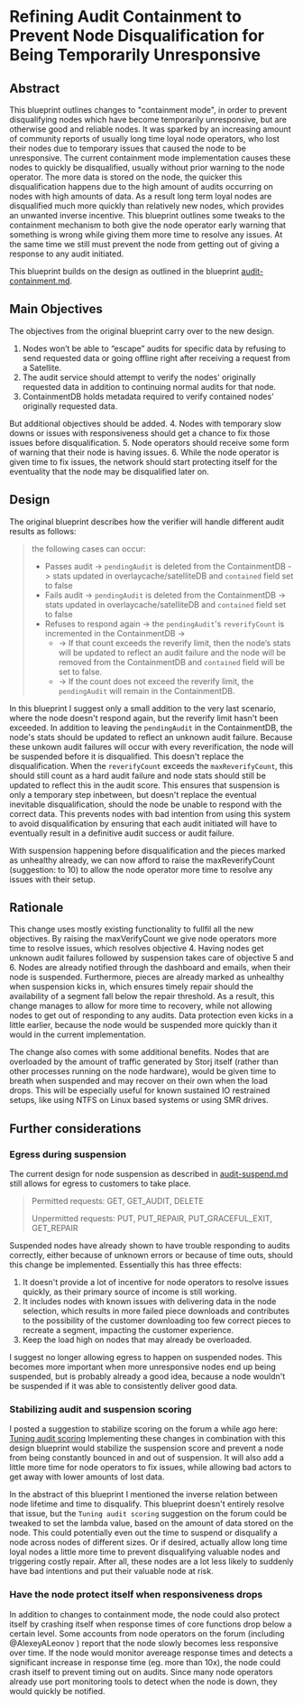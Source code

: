 # Refining Audit Containment to Prevent Node Disqualification for Being Temporarily Unresponsive

## Abstract

This blueprint outlines changes to "containment mode", in order to prevent disqualifying nodes which have become temporarily unresponsive, but are otherwise good and reliable nodes. It was sparked by an increasing amount of community reports of usually long time loyal node operators, who lost their nodes due to temporary issues that caused the node to be unresponsive.
The current containment mode implementation causes these nodes to quickly be disqualified, usually without prior warning to the node operator. 
The more data is stored on the node, the quicker this disqualification happens due to the high amount of audits occurring on nodes with high amounts of data. As a result long term loyal nodes are disqualified much more quickly than relatively new nodes, which provides an unwanted inverse incentive.
This blueprint outlines some tweaks to the containment mechanism to both give the node operator early warning that something is wrong while giving them more time to resolve any issues. At the same time we still must prevent the node from getting out of giving a response to any audit initiated.

This blueprint builds on the design as outlined in the blueprint [audit-containment.md](/docs/blueprints/audit-containment.md).

## Main Objectives

The objectives from the original blueprint carry over to the new design.
1. Nodes won’t be able to “escape” audits for specific data by refusing to send requested data or going offline right after receiving a request from a Satellite.
2. The audit service should attempt to verify the nodes' originally requested data in addition to continuing normal audits for that node.
3. ContainmentDB holds metadata required to verify contained nodes' originally requested data.

But additional objectives should be added.
4. Nodes with temporary slow downs or issues with responsiveness should get a chance to fix those issues before disqualification.
5. Node operators should receive some form of warning that their node is having issues.
6. While the node operator is given time to fix issues, the network should start protecting itself for the eventuality that the node may be disqualified later on.

## Design

The original blueprint describes how the verifier will handle different audit results as follows:

> the following cases can occur:
> - Passes audit ->  `pendingAudit` is deleted from the ContainmentDB  -> stats updated in overlaycache/satelliteDB and `contained` field set to false
> - Fails audit -> `pendingAudit` is deleted from the ContainmentDB -> stats updated in overlaycache/satelliteDB and `contained` field set to false
> - Refuses to respond again -> the `pendingAudit`'s `reverifyCount` is incremented in the ContainmentDB ->
>     - -> If that count exceeds the reverify limit, then the node’s stats will be updated to reflect an audit failure and the node will be removed from the ContainmentDB and `contained` field will be set to false.
>     - -> If the count does not exceed the reverify limit, the `pendingAudit` will remain in the ContainmentDB.

In this blueprint I suggest only a small addition to the very last scenario, where the node doesn't respond again, but the reverify limit hasn't been exceeded. In addition to leaving the `pendingAudit` in the ContainmentDB, the node's stats should be updated to reflect an unknown audit failure. Because these unkown audit failures will occur with every reverification, the node will be suspended before it is disqualified.
This doesn't replace the disqualification. When the `reverifyCount` exceeds the `maxReverifyCount`, this should still count as a hard audit failure and node stats should still be updated to reflect this in the audit score. This ensures that suspension is only a temporary step inbetween, but doesn't replace the eventual inevitable disqualification, should the node be unable to respond with the correct data. This prevents nodes with bad intention from using this system to avoid disqualification by ensuring that each audit initiated will have to eventually result in a definitive audit success or audit failure.

With suspension happening before disqualification and the pieces marked as unhealthy already, we can now afford to raise the maxReverifyCount (suggestion: to 10) to allow the node operator more time to resolve any issues with their setup.

## Rationale
This change uses mostly existing functionality to fullfil all the new objectives. By raising the maxVerifyCount we give node operators more time to resolve issues, which resolves objective 4. Having nodes get unknown audit failures followed by suspension takes care of objective 5 and 6. Nodes are already notified through the dashboard and emails, when their node is suspended. Furthermore, pieces are already marked as unhealthy when suspension kicks in, which ensures timely repair should the availability of a segment fall below the repair threshold. As a result, this change manages to allow for more time to recovery, while not allowing nodes to get out of responding to any audits. Data protection even kicks in a little earlier, because the node would be suspended more quickly than it would in the current implementation.

The change also comes with some additional benefits. Nodes that are overloaded by the amount of traffic generated by Storj itself (rather than other processes running on the node hardware), would be given time to breath when suspended and may recover on their own when the load drops. This will be especially useful for known sustained IO restrained setups, like using NTFS on Linux based systems or using SMR drives.

## Further considerations
### Egress during suspension
The current design for node suspension as described in [audit-suspend.md](/docs/blueprints/audit-suspend.md) still allows for egress to customers to take place.

>Permitted requests: GET, GET_AUDIT, DELETE
>
>Unpermitted requests: PUT, PUT_REPAIR, PUT_GRACEFUL_EXIT, GET_REPAIR

Suspended nodes have already shown to have trouble responding to audits correctly, either because of unknown errors or because of time outs, should this change be implemented.
Essentially this has three effects:
1. It doesn't provide a lot of incentive for node operators to resolve issues quickly, as their primary source of income is still working.
2. It includes nodes with known issues with delivering data in the node selection, which results in more failed piece downloads and contributes to the possibility of the customer downloading too few correct pieces to recreate a segment, impacting the customer experience.
3. Keep the load high on nodes that may already be overloaded.

I suggest no longer allowing egress to happen on suspended nodes. This becomes more important when more unresponsive nodes end up being suspended, but is probably already a good idea, because a node wouldn't be suspended if it was able to consistently deliver good data.

### Stabilizing audit and suspension scoring
I posted a suggestion to stabilize scoring on the forum a while ago here: [Tuning audit scoring](https://forum.storj.io/t/tuning-audit-scoring/14084)
Implementing these changes in combination with this design blueprint would stabilize the suspension score and prevent a node from being constantly bounced in and out of suspension. It will also add a little more time for node operators to fix issues, while allowing bad actors to get away with lower amounts of lost data.

In the abstract of this blueprint I mentioned the inverse relation between node lifetime and time to disqualify. This blueprint doesn't entirely resolve that issue, but the `Tuning audit scoring` suggestion on the forum could be tweaked to set the lambda value, based on the amount of data stored on the node. This could potentially even out the time to suspend or disqualify a node across nodes of different sizes. Or if desired, actually allow long time loyal nodes a little more time to prevent disqualifying valuable nodes and triggering costly repair. After all, these nodes are a lot less likely to suddenly have bad intentions and put their valuable node at risk.

### Have the node protect itself when responsiveness drops
In addition to changes to containment mode, the node could also protect itself by crashing itself when response times of core functions drop below a certain level. Some accounts from node operators on the forum (including @AlexeyALeonov ) report that the node slowly becomes less responsive over time. If the node would monitor avereage response times and detects a significant increase in response time (eg. more than 10x), the node could crash itself to prevent timing out on audits. Since many node operators already use port monitoring tools to detect when the node is down, they would quickly be notified.
